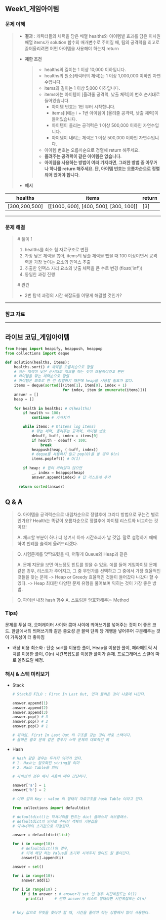## Week1_게임아이템



### 문제 이해

> - **결과**
>   : 캐릭터들의 체력을 담은 배열 healths와 아이템별 효과를 담은 이차원 배열 items가 solution 함수의 매개변수로 주어질 때, 팀의 공격력을 최고로 끌어올리려면 어떤 아이템을 사용해야 하는지 return 
>
> - **제한 조건**
>
>   > - healths의 길이는 1 이상 10,000 이하입니다.
>   > - healths의 원소(캐릭터의 체력)는 1 이상 1,000,000 이하인 자연수입니다.
>   > - items의 길이는 1 이상 5,000 이하입니다.
>   > - items에는 아이템이 [올려줄 공격력, 낮출 체력]이 번호 순서대로 들어있습니다.
>   >   - 아이템 번호는 1번 부터 시작합니다.
>   >   - items[i]에는 i + 1번 아이템이 [올려줄 공격력, 낮출 체력]이 들어있습니다.
>   >   - 아이템이 올리는 공격력은 1 이상 500,000 이하인 자연수입니다.
>   >   - 아이템이 내리는 체력은 1 이상 500,000 이하인 자연수입니다.
>   > - 아이템 번호는 오름차순으로 정렬해 return 해주세요.
>   > - **올려주는 공격력이 같은 아이템은 없습니다.**
>   > - **아이템을 사용하는 방법이 여러 가지라면, 그러한 방법 중 아무거나 하나를 return 해주세요. 단, 아이템 번호는 오름차순으로 정렬되어 있어야 합니다.**
>
> - **예시**
>

| healths       | items                                 | return |
| ------------- | ------------------------------------- | ------ |
| [300,200,500] | [[1000, 600], [400, 500], [300, 100]] | [3]    |

---

### 문제 해결

> \# 풀이 1
>
> 1. healths를 최소 힙 자료구조로 변환
> 2. 가장 낮은 체력을 뽑아, 
>    items의 낮출 체력을 뺐을 때 100 이상이면서 공격력을 가장 높이는 요소의 인덱스 추출
> 3. 추출한 인덱스 자리 요소의 낮출 체력을 큰 수로 변경 (float('inf'))
> 4. 동일한 과정 진행
>
> \# 관건
>
> - 2번 탐색 과정의 시간 복잡도를 어떻게 해결할 것인가?

---



### 참고 자료

---



## 라이브 코딩_게임아이템

``` python
from heapq import heapify, heappush, heappop
from collections import deque

def solution(healths, items):
    healths.sort() # 체력을 오름차순으로 정렬
    # 깎는 체력이 낮은 순서대로 체크를 하는 것이 효율적이라고 판단
    # 아이템을 깎는 체력순으로 정렬
    # 아이템은 최초로 한 번 정렬하기 때문에 heap을 사용할 필요가 없다.
    items = deque(sorted([(item[1], item[0], index + 1) 
                          for index, item in enumerate(items)]))
    answer = []
    heap = []
    
    for health in healths: # O(healths)
        if health <= 100:
            continue # 가지치기

        while items: # O(items log items)
            # 깎는 체력, 올려주는 공격력, 아이템 번호
            debuff, buff, index = items[0] 
            if health - debuff < 100:
                break
            heappush(heap, (-buff, index))
            # deque를 사용하지 않고 pop(0)을 쓸 경우 O(n)
            items.popleft() # O(1)
            
        if heap: # 힙이 비어있지 않으면
            _, index = heappop(heap)
            answer.append(index) # 답 리스트에 추가
            
      return sorted(answer)
```



## Q & A

> Q. 아이템을 공격력순으로 내림차순으로 정렬후에 그리디 방법으로 푸는건  별로인가요?
> Health는 똑같이 오름차순으로 정렬후에 아이템 리스트와 비교하는 것이요!
>
> A. 체크할 부분이 하나 더 생겨서 아마 시간초과가 날 것임.
> 말로 설명하기 애매하여 반례를 슬랙에 올려드리겠다.

> Q. 시험문제를 맞딱뜨렸을 때, 어떻게 Queue와 Heap과 같은 
>
> A.  문제 지문을 보면 어느정도 힌트를 얻을 수 있음. 
> 예를 들어 게임아이템 문제 같은 경우,
> 리스트가 주어지고, 그 중 무언가를 선택하고 그 중에서 가장 효율적인 것들을 찾는 문제 
> -> Heap or Greedy
> 효율적인 것들이 들어갔다 나갔다 할 수 있다. -> Heap
> 최대한 다양한 문제 유형을 풀어보며 익히는 것이 가장 좋은 방법.

>Q. 파이썬 내장 hash 함수
>A. 스트링을 암호화해주는 Method



### Tips)

문제를 푸실 때, 오퍼레이터 사이와 콤마 사이에 띄어쓰기를 넣어주는 것이 더 좋은 코드.
한글에서의 띄어쓰기와 같은 중요성
큰 블럭 단위 당 개행을 넣어주어 구분해주는 것이 가독성이 더 좋아짐



- 배상 비용 최소화
  : 단순 sort를 이용한 풀이, Heap을 이용한 풀이, 페라메트릭 서치를 이용한 풀이, O(n) 시간복잡도를 이용한 풀이가 존재. 프로그래머스 스쿨에 따로 올려드릴 예정.



### 해시 & 스택 미리보기

- Stack

  ```python
  # Stack은 FILO : First In Last Out, 먼저 들어온 것이 나중에 나간다.
  
  answer.append(1)
  answer.append(2)
  answer.append(3)
  answer.pop() # 3
  answer.pop() # 2
  answer.pop() # 1
  
  # 위처럼, First In Last Out 의 구조를 갖는 것이 바로 스택이다.
  # 올바른 괄호 문제 같은 경우가 스택 문제의 대표적인 예
  ```

- Hash 

  ``` python
  # Hash 같은 경우는 두가지 의미가 있다.
  # 1. Hash는 암호화된 string을 의미
  # 2. Hash Table을 의미
  
  # 파이썬의 경우 해시 사용이 매우 간단하다.
  
  answer['a'] = 1
  answer['b'] = 2
  
  # 이와 같이 Key : value 의 형태의 자료구조를 hash Table 이라고 한다.
  ```

  ```python
  from collections import defaultdict
  
  # defaultdict()는 딕셔너리를 만드는 dict 클래스의 서브클래스.
  # defaultdict의 인자로 주어진 객체의 기본값을
  # 딕셔너리의 초기값으로 지정한다.
  
  answer = defaultdict(list) 
  
  for i in range(10):
      # defaultdict()의 경우,
      # 키에 해당 하는 Value를 초기화 시켜주지 않아도 잘 돌아간다.
      answer[i].append(i)
  ```

  ```python
  answer = set()
  
  for i in range(10):
      answer.add(i)
      
  for i in range(10) :
      if i in answer : # answer가 set 인 경우 시간복잡도는 O(1)
      	print(i)	 # 만약 answer가 리스트 형태라면 시간복잡도는 O(n)
          
      
  # key 값으로 무엇을 찾아야 할 때, 시간을 줄여야 하는 상황에서 많이 사용된다.
  ```

  

